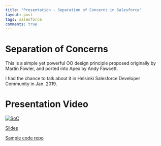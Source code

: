 ```yaml
---
title: "Presentation - Separation of Concerns in Salesforce"
layout: post
tags: salesforce
comments: true
---
```


# Separation of Concerns

This is a simple yet powerful OO design principle proposed originally by Martin Fowler, and ported into Apex by Andy Fawcett.

I had the chance to talk about it in Helsinki Salesforce Developer Community in Jan. 2019.

# Presentation Video

[![SoC](https://img.youtube.com/vi/Yh-h-5Ck08g/0.jpg)](https://www.youtube.com/watch?v=Yh-h-5Ck08g)

[Slides](https://xixiao.page.link/SoC-slides)

[Sample code repo](https://github.com/Xixiao007/soc-demo)

